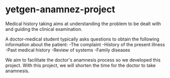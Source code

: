 # yetgen-anamnez-project
Medical history taking aims at understanding the problem to be dealt with and guiding the clinical examination.

A doctor-medical student typically asks questions to obtain the following information about the patient:
-The complaint
-History of the present illness
-Past medical history
-Review of systems
-Family diseases

We aim to facilitate the doctor's anamnesis process so we developed this project. With this project, we will shorten the time for the doctor to take anamnesis.
